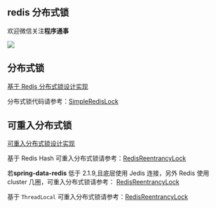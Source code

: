 ## redis 分布式锁

欢迎微信关注**程序通事**

![](https://tva1.sinaimg.cn/large/007S8ZIlly1gfryv81rtqj309k09kmx3.jpg)

## 分布式锁

[基于 Redis 分布式锁设计实现](https://studyidea.cn/redis-lock)  

分布式锁代码请参考：[SimpleRedisLock](src/main/java/com/example/lock/SimpleRedisLock.java)

## 可重入分布式锁

[可重入分布式锁设计实现](https://studyidea.cn/redis-lock2)


基于 Redis Hash 可重入分布式锁请参考：[RedisReentrancyLock](src/main/java/com/example/lock/RedisReentrancyLock.java)

若**spring-data-redis** 低于 2.1.9,且底层使用 Jedis 连接，另外 Redis 使用 cluster 几圈，可重入分布式锁请参考：
[RedisReentrancyLock](src/main/java/com/example/lock/old/RedisReentrancyLock.java)

基于 `ThreadLocal` 可重入分布式锁请参考：[RedisReentrancyLock](src/main/java/com/example/lock/RedisReentrancyThreadLocalLock.java)








 